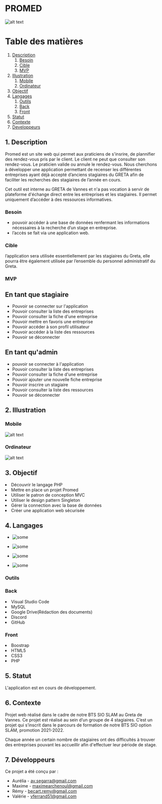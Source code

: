# PROMED
![alt text](./static/images/accueil_promed.png)

# Table des matières
1. [Description](#Description)
    1. [Besoin](#Besoin)
    2. [Cible](#Cible)
    3. [MVP](#MVP)
2. [Illustration](#Illustration)
    1. [Mobile](#Mobile)
    2. [Ordinateur](#Ordinateur)
3. [Objectif](#Objectif)
4. [Langages](#Langages)
    1. [Outils](#Outils)
    2. [Back](#Back)
    3. [Front](#Front)
5. [Statut](#Statut)
6. [Contexte](#Contexte)
7. [Developpeurs](#Developpeurs)

##  1. Description <a id="Description"> </a>
Promed est un site web qui permet aux praticiens de s'insrire, de plannifier des rendez-vous pris par le client. 
Le client ne peut que consulter son rendez-vous. 
Le praticien valide ou annule le rendez-vous.
Nous cherchons à développer une application permettant de recenser les différentes entreprises ayant déjà accepté d’anciens stagiaires du GRETA afin de faciliter les recherches des stagiaires de l’année en cours.

Cet outil est interne au GRETA de Vannes et n'a pas vocation à servir de plateforme d'échange direct entre les entreprises et les stagiaires. Il permet uniquement d’accéder à des ressources informatives.

### Besoin <a id="Besoin"> </a>
- pouvoir accéder à une base de données renfermant les informations nécessaires à la recherche d’un stage en entreprise.
- l’accès se fait via une application web.

### Cible <a id="Cible"> </a>
l’application sera utilisée essentiellement par les stagiaires du Greta, elle pourra être également utilisée par l’ensemble du personnel administratif du Greta.

### MVP <a id="MVP"> </a>

 ##  En tant que stagiaire<a id="En tant que stagiaire:"> </a>

- Pouvoir se connecter sur l'application
- Pouvoir consulter la liste des entreprises
- Pouvoir consulter la fiche d'une entreprise
- Pouvoir mettre en favoris une entreprise
- Pouvoir accéder à son profil utilisateur
- Pouvoir accéder à la liste des ressources
- Pouvoir se déconnecter

##  En tant qu'admin<a id="tant qu'admin:"> </a>

- pouvoir se connecter à l'application
- Pouvoir consulter la liste des entreprises
- Pouvoir consulter la fiche d'une entreprise
- Pouvoir ajouter une nouvelle fiche entreprise
- Pouvoir inscrire un stagiaire
- Pouvoir consulter la liste des ressources
- Pouvoir se déconnecter

## 2. Illustration <a id="Illustration"> </a>

### Mobile <a id="Mobile"> </a>

![alt text](./static/images/accueil_promed_mobile.JPG)

### Ordinateur <a id="Ordinateur"> </a>
![alt text](./static/images/accueil_promed.png)

## 3. Objectif <a id="Objectif"> </a>
 
<li>Découvrir le langage PHP</li>
<li>Mettre en place un projet Promed</li>
<li>Utiliser le patron de conception MVC</li>
<li>Utiliser le design pattern Singleton</li>
<li>Gérer la connection avec la base de données</li>
<li>Créer une application web sécurisée</li>
 
## 4. Langages <a id="Langages"> </a>

* ![some](https://img.shields.io/badge/HTML-FF5722?style=for-the-badge&logo=HTML&ogoColor=whitehttps")

* ![some](https://img.shields.io/badge/CSS3-FF5722?style=for-the-badge&logo=HTML&ogoColor=whitehttps")

* ![some](https://img.shields.io/badge/PHP-FF5722?style=for-the-badge&logo=HTML&ogoColor=whitehttps")

* ![some](https://img.shields.io/badge/Mysql-FF5722?style=for-the-badge&logo=HTML&ogoColor=whitehttps")

### Outils <a id="Outils"> </a>

### Back <a id="Back"> </a>
<li>Visual Studio Code</li>
<li>MySQL</li>
<li>Google Drive(Rédaction des documents)</li>
<li>Discord</li>
<li>GitHub</li>

### Front <a id="Front"> </a>
<li>Boostrap</li>
<li>HTML5</li>
<li>CSS3</li>
<li>PHP</li>

## 5. Statut <a id="Statut"> </a>

L'application est en cours de développement.


## 6. Contexte <a id="Contexte"> </a>

 <p>Projet web réalisé dans le cadre de notre BTS SIO SLAM au Greta de Vannes. 
 Ce projet est réalisé au sein d’un groupe de 4 stagiaires.
 C’est un projet qui s’inscrit dans le parcours de formation de notre BTS SIO option SLAM, 
 promotion 2021-2022.</p> 
 <p>Chaque année un certain nombre de stagiaires ont des difficultés à trouver des entreprises pouvant les accueillir afin d'effectuer leur période de stage.</p> 

 ## 7. Développeurs <a id="Developpeurs"> </a>

 Ce projet a été conçu par :

* Aurélia - av.segarra@gmail.com
* Maxime - maximearchenoul@gmail.com
* Rémy - becart.remy@gmail.com
* Valérie - vferrand51@gmail.com